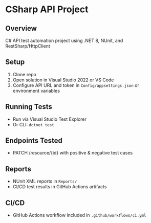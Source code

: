 # CSharp API Project

## Overview
C# API test automation project using .NET 8, NUnit, and RestSharp/HttpClient

## Setup
1. Clone repo
2. Open solution in Visual Studio 2022 or VS Code
3. Configure API URL and token in `Config/appsettings.json` or environment variables

## Running Tests
- Run via Visual Studio Test Explorer
- Or CLI: `dotnet test`

## Endpoints Tested
- PATCH /resource/{id} with positive & negative test cases

## Reports
- NUnit XML reports in `Reports/`
- CI/CD test results in GitHub Actions artifacts

## CI/CD
- GitHub Actions workflow included in `.github/workflows/ci.yml`
